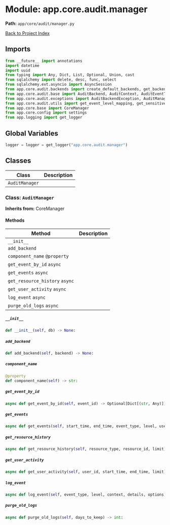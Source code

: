 # Module: app.core.audit.manager

**Path:** `app/core/audit/manager.py`

[Back to Project Index](../../../../index.md)

## Imports
```python
from __future__ import annotations
import datetime
import uuid
from typing import Any, Dict, List, Optional, Union, cast
from sqlalchemy import delete, desc, func, select
from sqlalchemy.ext.asyncio import AsyncSession
from app.core.audit.backends import create_default_backends, get_backend
from app.core.audit.base import AuditBackend, AuditContext, AuditEventType, AuditLogLevel, AuditOptions
from app.core.audit.exceptions import AuditBackendException, AuditManagerException
from app.core.audit.utils import get_event_level_mapping, get_sensitive_fields
from app.core.base import CoreManager
from app.core.config import settings
from app.logging import get_logger
```

## Global Variables
```python
logger = logger = get_logger("app.core.audit.manager")
```

## Classes

| Class | Description |
| --- | --- |
| `AuditManager` |  |

### Class: `AuditManager`
**Inherits from:** CoreManager

#### Methods

| Method | Description |
| --- | --- |
| `__init__` |  |
| `add_backend` |  |
| `component_name` `@property` |  |
| `get_event_by_id` `async` |  |
| `get_events` `async` |  |
| `get_resource_history` `async` |  |
| `get_user_activity` `async` |  |
| `log_event` `async` |  |
| `purge_old_logs` `async` |  |

##### `__init__`
```python
def __init__(self, db) -> None:
```

##### `add_backend`
```python
def add_backend(self, backend) -> None:
```

##### `component_name`
```python
@property
def component_name(self) -> str:
```

##### `get_event_by_id`
```python
async def get_event_by_id(self, event_id) -> Optional[Dict[(str, Any)]]:
```

##### `get_events`
```python
async def get_events(self, start_time, end_time, event_type, level, user_id, resource_id, resource_type, limit, offset) -> Dict[(str, Any)]:
```

##### `get_resource_history`
```python
async def get_resource_history(self, resource_type, resource_id, limit) -> List[Dict[(str, Any)]]:
```

##### `get_user_activity`
```python
async def get_user_activity(self, user_id, start_time, end_time, limit) -> List[Dict[(str, Any)]]:
```

##### `log_event`
```python
async def log_event(self, event_type, level, context, details, options) -> str:
```

##### `purge_old_logs`
```python
async def purge_old_logs(self, days_to_keep) -> int:
```
